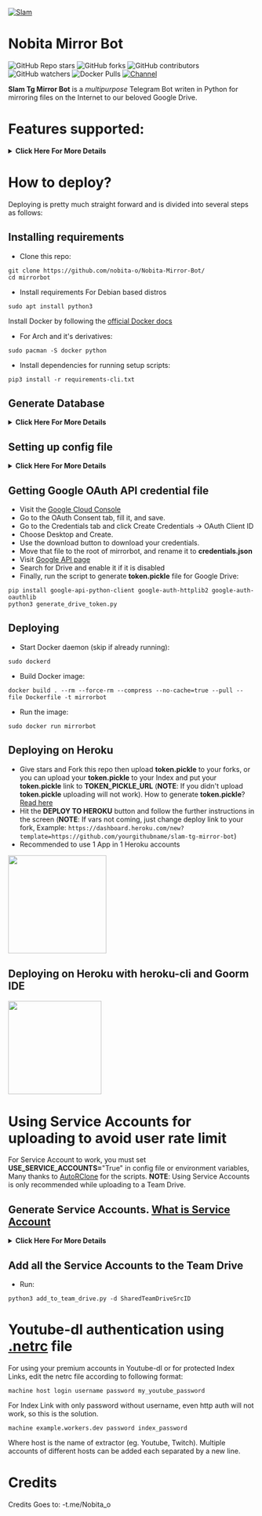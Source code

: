 [![Slam](https://telegra.ph/file/db03910496f06094f1f7a.jpg)](https://youtu.be/Pk_TthHfLeE)

# Nobita Mirror Bot
![GitHub Repo stars](https://img.shields.io/github/stars/breakdowns/slam-tg-mirror-bot?color=blue&style=flat)
![GitHub forks](https://img.shields.io/github/forks/breakdowns/slam-tg-mirror-bot?color=green&style=flat)
![GitHub contributors](https://img.shields.io/github/contributors/breakdowns/slam-tg-mirror-bot?style=flat)
![GitHub watchers](https://img.shields.io/github/watchers/breakdowns/slam-tg-mirror-bot)
![Docker Pulls](https://img.shields.io/docker/pulls/breakdowns/mega-sdk-python?label=Docker%20Pull)
[![Channel](https://img.shields.io/badge/Join%20Channel-!-red)](https://t.me/SlamMirrorUpdates)

**Slam Tg Mirror Bot** is a _multipurpose_ Telegram Bot writen in Python for mirroring files on the Internet to our beloved Google Drive.

# Features supported:
<details>
    <summary><b>Click Here For More Details</b></summary>

## Additional Features
- qBittorrent supported
- Updater (**NOTE**: You must upload your **token.pickle** to Index and fill your **token.pickle** url to **TOKEN_PICKLE_URL**, because your **token.pickle** will deleted after update, for more info please check [Setting up config file](https://github.com/breakdowns/slam-tg-mirror-bot/tree/master#setting-up-config-file))
- Limiting size Torrent/Direct, Tar/Unzip, Mega, cloning Google Drive support
- Stop duplicate cloning Google Drive & mirroring Mega support
- Tar/Unzip Google Drive link support
- Select files before downloading
- Sudo with Database support
- Extracting **tar.xz** support
- Counting Google Drive link
- Heroku config support
- View Link button
- Shell and Executor
- Speedtest
- Torrent search Supported:
```
nyaa.si, sukebei, 1337x, piratebay,
tgx, yts, eztv, torlock, rarbg
```
- Direct links Supported:
```
letsupload.io, hxfile.co, anonfiles.com, bayfiles.com, antfiles,
fembed.com, fembed.net, femax20.com, layarkacaxxi.icu, fcdn.stream,
sbplay.org, naniplay.com, naniplay.nanime.in, naniplay.nanime.biz, sbembed.com,
streamtape.com, streamsb.net, feurl.com, pixeldrain.com, racaty.net,
1fichier.com, 1drv.ms (Only works for file not folder or business account),
uptobox.com (Uptobox account must be premium), solidfiles.com
```

## From Original Repos
- Mirroring direct download links, Torrent, and Telegram files to Google Drive
- Mirroring Mega.nz links to Google Drive (If your Mega account not premium, it will limit 5GB/6 hours)
- Copy files from someone's Drive to your Drive (Using Autorclone)
- Download/Upload progress, Speeds and ETAs
- Mirror all Youtube-dl supported links
- Docker support
- Uploading to Team Drive
- Index Link support
- Service Account support
- Delete files from Drive
- Shortener support
- Custom Filename (Only for URL, Telegram files and Youtube-dl. Not for Mega links and Magnet/Torrents)
- Extracting password protected files, using custom filename and download from password protected Index Links see these examples:
<p><a href="https://telegra.ph/Magneto-Python-Aria---Custom-Filename-Examples-01-20"> <img src="https://img.shields.io/badge/see%20on%20telegraph-grey?style=for-the-badge" width="190""/></a></p>

- Extract these filetypes and uploads to Google Drive
```
ZIP, RAR, TAR, 7z, ISO, WIM, CAB, GZIP, BZIP2, 
APM, ARJ, CHM, CPIO, CramFS, DEB, DMG, FAT, 
HFS, LZH, LZMA, LZMA2, MBR, MSI, MSLZ, NSIS, 
NTFS, RPM, SquashFS, UDF, VHD, XAR, Z.
```

</details>

# How to deploy?
Deploying is pretty much straight forward and is divided into several steps as follows:
## Installing requirements

- Clone this repo:
```
git clone https://github.com/nobita-o/Nobita-Mirror-Bot/
cd mirrorbot
```

- Install requirements
For Debian based distros
```
sudo apt install python3
```
Install Docker by following the [official Docker docs](https://docs.docker.com/engine/install/debian/)

- For Arch and it's derivatives:
```
sudo pacman -S docker python
```
- Install dependencies for running setup scripts:
```
pip3 install -r requirements-cli.txt
```
## Generate Database
<details>
    <summary><b>Click Here For More Details</b></summary>

**1. Using ElephantSQL**
- Go to https://elephantsql.com/ and create account (skip this if you already have ElephantSQL account)
- Hit **Create New Instance**
- Follow the further instructions in the screen
- Hit **Select Region**
- Hit **Review**
- Hit **Create instance**
- Select your database name
- Copy your database url, and fill to **DATABASE_URL** in config

**2. Using Heroku PostgreSQL**
<p><a href="https://dev.to/prisma/how-to-setup-a-free-postgresql-database-on-heroku-1dc1"> <img src="https://img.shields.io/badge/see%20on%20dev.to-black?style=for-the-badge&logo=dev-dot-to" width="190""/></a></p>

</details>

## Setting up config file
<details>
    <summary><b>Click Here For More Details</b></summary>

```
cp config_sample.env config.env
```
- Remove the first line saying:
```
_____REMOVE_THIS_LINE_____=True
```
Fill up rest of the fields. Meaning of each fields are discussed below:
### Required Field
- **BOT_TOKEN**: The Telegram bot token that you get from [@BotFather](https://t.me/BotFather)
- **TELEGRAM_API**: This is to authenticate to your Telegram account for downloading Telegram files. You can get this from https://my.telegram.org DO NOT put this in quotes.
- **TELEGRAM_HASH**: This is to authenticate to your Telegram account for downloading Telegram files. You can get this from https://my.telegram.org
- **OWNER_ID**: The Telegram user ID (not username) of the Owner of the bot
- **GDRIVE_FOLDER_ID**: This is the folder ID of the Google Drive Folder to which you want to upload all the mirrors.
- **DOWNLOAD_DIR**: The path to the local folder where the downloads should be downloaded to
- **DOWNLOAD_STATUS_UPDATE_INTERVAL**: A short interval of time in seconds after which the Mirror progress message is updated. (I recommend to keep it `5` seconds at least)  
- **AUTO_DELETE_MESSAGE_DURATION**: Interval of time (in seconds), after which the bot deletes it's message (and command message) which is expected to be viewed instantly. (**Note**: Set to `-1` to never automatically delete messages)
- **UPSTREAM_REPO**: Link for Bot Upstream Repo, if you want default update, fill `https://github.com/breakdowns/slam-tg-mirror-bot`.
- **UPSTREAM_BRANCH**: Branch name for Bot Upstream Repo, fill `master`.
### Optional Field
- **ACCOUNTS_ZIP_URL**: Only if you want to load your Service Account externally from an Index Link. Archive your Service Account json files to a zip file directly (don't archive the accounts folder. Select all the jsons inside and zip them only instead. Name the zip file with whatever you want, it doesn't matter). Fill this with the direct link of that file.
- **TOKEN_PICKLE_URL**: Only if you want to load your **token.pickle** externally from an Index Link. Fill this with the direct link of that file.
- **DATABASE_URL**: Your Database URL. See [Generate Database](https://github.com/breakdowns/slam-tg-mirror-bot/tree/master#generate-database) to generate database (**NOTE**: If you use database you can save your sudo id permanent using `/addsudo` command).
- **AUTHORIZED_CHATS**: Fill user_id and chat_id (not username) of you want to authorize, Seprate them with space, Examples: `-0123456789 -1122334455 6915401739`.
- **SUDO_USERS**: Fill user_id (not username) of you want to sudoers, Seprate them with space, Examples: `0123456789 1122334455 6915401739` (**NOTE**: If you want save sudo id permanent without database, you must fill your sudo id there).
- **IS_TEAM_DRIVE**: Set to `True` if `GDRIVE_FOLDER_ID` is from a Team Drive else `False` or Leave it empty.
- **USE_SERVICE_ACCOUNTS**: (Leave empty if unsure) Whether to use Service Accounts or not. For this to work see [Using Service Accounts](https://github.com/breakdowns/slam-tg-mirror-bot#generate-service-accounts-what-is-service-account) section below.
- **INDEX_URL**: Refer to https://gitlab.com/ParveenBhadooOfficial/Google-Drive-Index The URL should not have any trailing '/'
- **MEGA_API_KEY**: Mega.nz api key to mirror mega.nz links. Get it from [Mega SDK Page](https://mega.nz/sdk)
- **MEGA_EMAIL_ID**: Your email id you used to sign up on mega.nz for using premium accounts (Leave th)
- **MEGA_PASSWORD**: Your password for your mega.nz account
- **BLOCK_MEGA_FOLDER**: If you want to remove mega.nz folder support, set it to `True`.
- **BLOCK_MEGA_LINKS**: If you want to remove mega.nz mirror support, set it to `True`.
- **STOP_DUPLICATE**: (Leave empty if unsure) if this field is set to `True`, bot will check file in Drive, if it is present in Drive, downloading or cloning will be stopped. (**Note**: File will be checked using filename, not using filehash, so this feature is not perfect yet)
- **CLONE_LIMIT**: To limit cloning Google Drive (leave space between number and unit, Available units is (gb or GB, tb or TB), Examples: `100 gb, 100 GB, 10 tb, 10 TB`
- **MEGA_LIMIT**: To limit downloading Mega (leave space between number and unit, Available units is (gb or GB, tb or TB), Examples: `100 gb, 100 GB, 10 tb, 10 TB`
- **TORRENT_DIRECT_LIMIT**: To limit the Torrent/Direct mirror size, Leave space between number and unit. Available units is (gb or GB, tb or TB), Examples: `100 gb, 100 GB, 10 tb, 10 TB`
- **TAR_UNZIP_LIMIT**: To limit mirroring as Tar or unzipmirror. Available units is (gb or GB, tb or TB), Examples: `100 gb, 100 GB, 10 tb, 10 TB`
- **VIEW_LINK**: View Link button to open file Index Link in browser instead of direct download link, you can figure out if it's compatible with your Index code or not, open any video from you Index and check if the END of link from browser link bar is `?a=view`, if yes make it `True` it will work (Compatible with [Bhadoo Index](https://gitlab.com/ParveenBhadooOfficial/Google-Drive-Index) Code)
- **UPTOBOX_TOKEN**: Uptobox token to mirror uptobox links. Get it from [Uptobox Premium Account](https://uptobox.com/my_account).
- **HEROKU_API_KEY**: (Only if you deploying on Heroku) Your Heroku API key, get it from https://dashboard.heroku.com/account.
- **HEROKU_APP_NAME**: (Only if you deploying on Heroku) Your Heroku app name.
- **IGNORE_PENDING_REQUESTS**: If you want the bot to ignore pending requests after it restarts, set this to `True`.
- **STATUS_LIMIT**: Status limit with buttons (**NOTE**: Recommend limit status to `4` tasks max).
- **IS_VPS**: (Only for VPS) Set it to `True` if you use VPS
- **SERVER_PORT**: (Only for VPS) Your VPS port
- **BASE_URL_OF_BOT**: (Required for Heroku) Valid BASE URL of where the bot is deploy. Ip/domain of your bot like `http://myip` or if you have chosen other port then `80` then `http://myip:port`, for Heroku fill `https://yourappname.herokuapp.com` (**NOTE**: No slash at the end)
- **SHORTENER_API**: Fill your Shortener api key if you are using Shortener.
- **SHORTENER**: if you want to use Shortener in Gdrive and index link, fill Shortener url here. Examples:
```
exe.io, gplinks.in, shrinkme.io, urlshortx.com, shortzon.com
```

Above are the supported url Shorteners. Except these only some url Shorteners are supported.
### Add more buttons (Optional Field)
Three buttons are already added of Drive Link, Index Link, and View Link, you can add extra buttons, if you don't know what are below entries, simply leave them, don't fill anything in them.
- **BUTTON_FOUR_NAME**:
- **BUTTON_FOUR_URL**:
- **BUTTON_FIVE_NAME**:
- **BUTTON_FIVE_URL**:
- **BUTTON_SIX_NAME**:
- **BUTTON_SIX_URL**:

</details>

## Getting Google OAuth API credential file
- Visit the [Google Cloud Console](https://console.developers.google.com/apis/credentials)
- Go to the OAuth Consent tab, fill it, and save.
- Go to the Credentials tab and click Create Credentials -> OAuth Client ID
- Choose Desktop and Create.
- Use the download button to download your credentials.
- Move that file to the root of mirrorbot, and rename it to **credentials.json**
- Visit [Google API page](https://console.developers.google.com/apis/library)
- Search for Drive and enable it if it is disabled
- Finally, run the script to generate **token.pickle** file for Google Drive:
```
pip install google-api-python-client google-auth-httplib2 google-auth-oauthlib
python3 generate_drive_token.py
```

## Deploying

- Start Docker daemon (skip if already running):
```
sudo dockerd
```
- Build Docker image:
```
docker build . --rm --force-rm --compress --no-cache=true --pull --file Dockerfile -t mirrorbot
```
- Run the image:
```
sudo docker run mirrorbot
```

## Deploying on Heroku

- Give stars and Fork this repo then upload **token.pickle** to your forks, or you can upload your **token.pickle** to your Index and put your **token.pickle** link to **TOKEN_PICKLE_URL** (**NOTE**: If you didn't upload **token.pickle** uploading will not work). How to generate **token.pickle**? [Read here](https://github.com/breakdowns/slam-tg-mirror-bot#getting-google-oauth-api-credential-file)
- Hit the **DEPLOY TO HEROKU** button and follow the further instructions in the screen (**NOTE**: If vars not coming, just change deploy link to your fork, Example: `https://dashboard.heroku.com/new?template=https://github.com/yourgithubname/slam-tg-mirror-bot`)
- Recommended to use 1 App in 1 Heroku accounts

<p><a href="https://heroku.com/deploy"> <img src="https://img.shields.io/badge/Deploy%20To%20Heroku-blueviolet?style=for-the-badge&logo=heroku" width="200""/></a></p>

## Deploying on Heroku with heroku-cli and Goorm IDE
<p><a href="https://telegra.ph/How-to-Deploy-a-Mirror-Bot-to-Heroku-with-CLI-05-06"> <img src="https://img.shields.io/badge/see%20on%20telegraph-grey?style=for-the-badge" width="190""/></a></p>

# Using Service Accounts for uploading to avoid user rate limit
For Service Account to work, you must set **USE_SERVICE_ACCOUNTS=**"True" in config file or environment variables, 
Many thanks to [AutoRClone](https://github.com/xyou365/AutoRclone) for the scripts.
**NOTE**: Using Service Accounts is only recommended while uploading to a Team Drive.

## Generate Service Accounts. [What is Service Account](https://cloud.google.com/iam/docs/service-accounts)
<details>
    <summary><b>Click Here For More Details</b></summary>

Let us create only the Service Accounts that we need. 
**Warning**: abuse of this feature is not the aim of this project and we do **NOT** recommend that you make a lot of projects, just one project and 100 SAs allow you plenty of use, its also possible that over abuse might get your projects banned by Google. 

**NOTE:** 1 Service Account can copy around 750gb a day, 1 project can make 100 Service Accounts so that's 75tb a day, for most users this should easily suffice.
```
python3 gen_sa_accounts.py --quick-setup 1 --new-only
```
A folder named accounts will be created which will contain keys for the Service Accounts.

Or you can create Service Accounts to current project, no need to create new one

- List your projects ids
```
python3 gen_sa_accounts.py --list-projects
```
- Enable services automatically by this command
```
python3 gen_sa_accounts.py --enable-services $PROJECTID
```
- Create Sevice Accounts to current project
```
python3 gen_sa_accounts.py --create-sas $PROJECTID
```
- Download Sevice Accounts as accounts folder
```
python3 gen_sa_accounts.py --download-keys $PROJECTID
```
If you want to add Service Accounts to Google Group, follow these steps

- Mount accounts folder
```
cd accounts
```
- Grab emails form all accounts to emails.txt file that would be created in accounts folder
```
grep -oPh '"client_email": "\K[^"]+' *.json > emails.txt
```
- Unmount acounts folder
```
cd -
```
Then add emails from emails.txt to Google Group, after that add Google Group to your Shared Drive and promote it to manager.

**NOTE**: If you have created SAs in past from this script, you can also just re download the keys by running:
```
python3 gen_sa_accounts.py --download-keys project_id
```

</details>

## Add all the Service Accounts to the Team Drive
- Run:
```
python3 add_to_team_drive.py -d SharedTeamDriveSrcID
```

# Youtube-dl authentication using [.netrc](https://github.com/breakdowns/slam-tg-mirror-bot/blob/master/.netrc) file
For using your premium accounts in Youtube-dl or for protected Index Links, edit the netrc file according to following format:
```
machine host login username password my_youtube_password
```
For Index Link with only password without username, even http auth will not work, so this is the solution.
```
machine example.workers.dev password index_password
```
Where host is the name of extractor (eg. Youtube, Twitch). Multiple accounts of different hosts can be added each separated by a new line.

# Credits

Credits Goes to:
-t.me/Nobita_o
